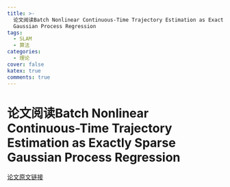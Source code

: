 ```yaml
---
title: >-
  论文阅读Batch Nonlinear Continuous-Time Trajectory Estimation as Exactly Sparse
  Gaussian Process Regression
tags:
  - SLAM
  - 算法
categories:
  - 理论
cover: false
katex: true
comments: true
---
```


# 论文阅读Batch Nonlinear Continuous-Time Trajectory Estimation as Exactly Sparse Gaussian Process Regression

[论文原文链接](https://link.springer.com/article/10.1007/s10514-015-9455-y)

